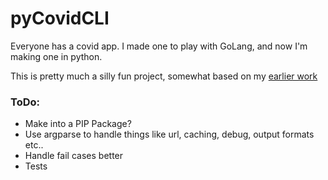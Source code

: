 # pyCovidCLI
Everyone has a covid app. I made one to play with GoLang, 
and now I'm making one in python. 

This is pretty much a silly fun project, somewhat based on my 
[earlier work](https://github.com/CodeCarefully/myCOVIDcli) 

### ToDo:

* Make into a PIP Package?
* Use argparse to handle things like url, caching, debug, output formats etc..
* Handle fail cases better
* Tests